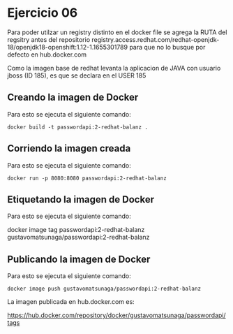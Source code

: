 # Ejercicio 06

Para poder utilzar un registry distinto en el docker file se agrega la RUTA del regsitry antes del repositorio registry.access.redhat.com/redhat-openjdk-18/openjdk18-openshift:1.12-1.1655301789 para que no lo busque por defecto en hub.docker.com

Como la imagen base de redhat levanta la aplicacion de JAVA con usuario jboss (ID 185), es que se declara en el USER 185

## Creando la imagen de Docker
Para esto se ejecuta el siguiente comando:

    docker build -t passwordapi:2-redhat-balanz .

## Corriendo la imagen creada 
Para esto se ejecuta el siguiente comando:

    docker run -p 8080:8080 passwordapi:2-redhat-balanz

## Etiquetando la imagen de Docker
Para esto se ejecuta el siguiente comando:

docker image tag passwordapi:2-redhat-balanz gustavomatsunaga/passwordapi:2-redhat-balanz

## Publicando la imagen de Docker
Para esto se ejecuta el siguiente comando:

    docker image push gustavomatsunaga/passwordapi:2-redhat-balanz

La imagen publicada en hub.docker.com es:

https://hub.docker.com/repository/docker/gustavomatsunaga/passwordapi/tags
